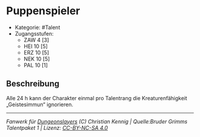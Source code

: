 <!---
Dies ist ein Fanwerk für DUNGEONSLAYERS (C) von Christian Kennig

Quellen:      [Bruder Grimms Talentpaket 1](https://www.f-space.de/ds4/downloads.html)
              [Talentbeschreibungen](https://www.f-space.de/ds4/tools-talentcards.html)
License:      [CC-BY-NC-SA 4.0](https://creativecommons.org/licenses/by-nc-sa/4.0/deed.de)
Richtlinien:  [Fanwerkrichtlinien](https://www.dungeonslayers.net/fanwerk-richtlinien/)
Autor:        Zauberlehrling
-->

  
# Puppenspieler  
- Kategorie: #Talent  
- Zugangsstufen:  
  - ZAW 4 [3]  
  - HEI 10 [5]  
  - ERZ 10 [5]  
  - NEK 10 [5]  
  - PAL 10 [1]  

## Beschreibung  
Alle 24 h kann der Charakter einmal pro Talentrang die Kreaturenfähigkeit „Geistesimmun“ ignorieren.


___  
*Fanwerk für [Dungeonslayers](https://www.dungeonslayers.net/) (C) Christian Kennig | Quelle:Bruder Grimms Talentpaket 1 | Lizenz: [CC-BY-NC-SA 4.0](https://creativecommons.org/licenses/by-nc-sa/4.0/deed.de)*  